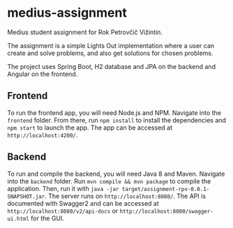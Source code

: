 # medius-assignment

Medius student assignment for Rok Petrovčič Vižintin.

The assignment is a simple Lights Out implementation where a user can create and solve problems, and also get solutions for chosen problems.

The project uses Spring Boot, H2 database and JPA on the backend and Angular on the frontend.

## Frontend
To run the frontend app, you will need Node.js and NPM. Navigate into the `frontend` folder.
From there, run `npm install` to install the dependencies and `npm start` to launch the app.
The app can be accessed at `http://localhost:4200/`.

## Backend
To run and compile the backend, you will need Java 8 and Maven. Navigate into the `backend` folder.
Run `mvn compile && mvn package` to compile the application. Then, run it with `java -jar target/assignment-rpv-0.0.1-SNAPSHOT.jar`.
The server runs on `http://localhost:8080/`. The API is documented with Swagger2 and can be accessed at `http://localhost:8080/v2/api-docs`
or `http://localhost:8080/swagger-ui.html` for the GUI. 

